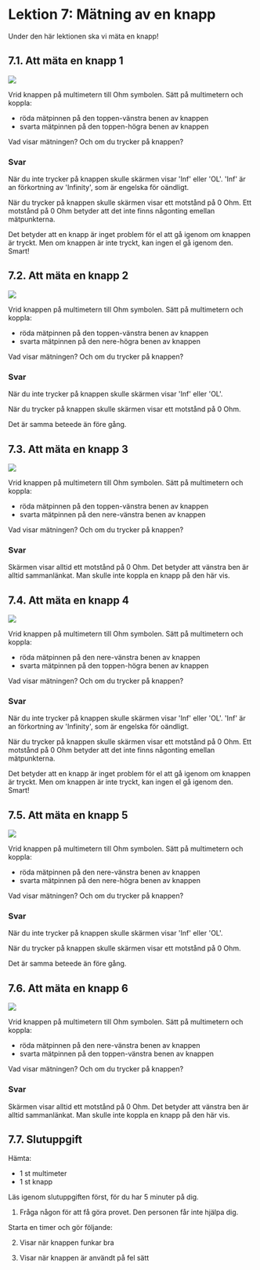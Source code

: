 # Lektion 7: Mätning av en knapp

Under den här lektionen ska vi mäta en knapp!

## 7.1. Att mäta en knapp 1

![](maetning_av_en_knapp_1.png)

Vrid knappen på multimetern till Ohm symbolen.
Sätt på multimetern och koppla:

 * röda mätpinnen på den toppen-vänstra benen av knappen
 * svarta mätpinnen på den toppen-högra benen av knappen

Vad visar mätningen? Och om du trycker på knappen?

### Svar

När du inte trycker på knappen skulle skärmen visar 'Inf' eller 'OL'. 'Inf' är an förkortning av 'Infinity', som är engelska för oändligt.

När du trycker på knappen skulle skärmen visar ett motstånd på 0 Ohm.
Ett motstånd på 0 Ohm betyder att det inte finns någonting emellan mätpunkterna.

Det betyder att en knapp är inget problem för el att gå igenom om knappen
är tryckt. Men om knappen är inte tryckt, kan ingen el gå igenom den.
Smart!

## 7.2. Att mäta en knapp 2

![](maetning_av_en_knapp_2.png)

Vrid knappen på multimetern till Ohm symbolen.
Sätt på multimetern och koppla:

 * röda mätpinnen på den toppen-vänstra benen av knappen
 * svarta mätpinnen på den nere-högra benen av knappen

Vad visar mätningen? Och om du trycker på knappen?

### Svar

När du inte trycker på knappen skulle skärmen visar 'Inf' eller 'OL'.

När du trycker på knappen skulle skärmen visar ett motstånd på 0 Ohm.

Det är samma beteede än före gång.

## 7.3. Att mäta en knapp 3

![](maetning_av_en_knapp_3.png)

Vrid knappen på multimetern till Ohm symbolen.
Sätt på multimetern och koppla:

 * röda mätpinnen på den toppen-vänstra benen av knappen
 * svarta mätpinnen på den nere-vänstra benen av knappen

Vad visar mätningen? Och om du trycker på knappen?

### Svar

Skärmen visar alltid ett motstånd på 0 Ohm.
Det betyder att vänstra ben är alltid sammanlänkat.
Man skulle inte koppla en knapp på den här vis.

## 7.4. Att mäta en knapp 4

![](maetning_av_en_knapp_4.png)

Vrid knappen på multimetern till Ohm symbolen.
Sätt på multimetern och koppla:

 * röda mätpinnen på den nere-vänstra benen av knappen
 * svarta mätpinnen på den toppen-högra benen av knappen

Vad visar mätningen? Och om du trycker på knappen?

### Svar

När du inte trycker på knappen skulle skärmen visar 'Inf' eller 'OL'. 'Inf' är an förkortning av 'Infinity', som är engelska för oändligt.

När du trycker på knappen skulle skärmen visar ett motstånd på 0 Ohm.
Ett motstånd på 0 Ohm betyder att det inte finns någonting emellan mätpunkterna.

Det betyder att en knapp är inget problem för el att gå igenom om knappen
är tryckt. Men om knappen är inte tryckt, kan ingen el gå igenom den.
Smart!

## 7.5. Att mäta en knapp 5

![](maetning_av_en_knapp_2.png)

Vrid knappen på multimetern till Ohm symbolen.
Sätt på multimetern och koppla:

 * röda mätpinnen på den nere-vänstra benen av knappen
 * svarta mätpinnen på den nere-högra benen av knappen

Vad visar mätningen? Och om du trycker på knappen?

### Svar

När du inte trycker på knappen skulle skärmen visar 'Inf' eller 'OL'.

När du trycker på knappen skulle skärmen visar ett motstånd på 0 Ohm.

Det är samma beteede än före gång.

## 7.6. Att mäta en knapp 6

![](maetning_av_en_knapp_3.png)

Vrid knappen på multimetern till Ohm symbolen.
Sätt på multimetern och koppla:

 * röda mätpinnen på den nere-vänstra benen av knappen
 * svarta mätpinnen på den toppen-vänstra benen av knappen

Vad visar mätningen? Och om du trycker på knappen?

### Svar

Skärmen visar alltid ett motstånd på 0 Ohm.
Det betyder att vänstra ben är alltid sammanlänkat.
Man skulle inte koppla en knapp på den här vis.

## 7.7. Slutuppgift

Hämta:

 * 1 st multimeter
 * 1 st knapp

Läs igenom slutuppgiften först, för du har 5 minuter på dig.

1. Fråga någon för att få göra provet. Den personen får inte hjälpa dig.

Starta en timer och gör följande:

2. Visar när knappen funkar bra

2. Visar när knappen är användt på fel sätt
